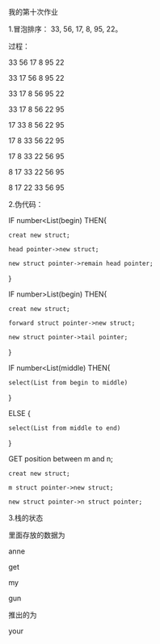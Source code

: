 我的第十次作业


1.冒泡排序： 33, 56, 17, 8, 95, 22。

过程：

33  56  17  8   95  22

33  17  56  8   95  22

33  17  8   56  95  22

33  17  8   56  22  95

17  33  8   56  22  95

17  8  33   56  22  95

17  8  33   22  56  95

8  17  33   22  56  95

8  17  22   33  56  95  


2.伪代码：


IF number<List(begin)   THEN{

    creat new struct;

    head pointer->new struct;

    new struct pointer->remain head pointer;
}

IF number>List(begin)   THEN{

    creat new struct;

    forward struct pointer->new struct;

    new struct pointer->tail pointer;
}

IF number<List(middle) THEN{

    select(List from begin to middle)
}

ELSE {

    select(List from middle to end)
}    

GET position between m and n;

    creat new struct;

    m struct pointer->new struct;

    new struct pointer->n struct pointer;



3.栈的状态

里面存放的数据为

anne

get

my

gun


推出的为

your